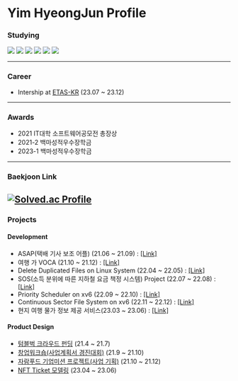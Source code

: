 # Yim HyeongJun Profile

### Studying
<img src="https://img.shields.io/badge/C-A8B9CC?style=flat-square&logo=C&logoColor=white"/> <img src="https://img.shields.io/badge/C++-00599C?style=flat-square&logo=C%2B%2B&logoColor=white"/> <img src="https://img.shields.io/badge/Android Studio-3DDC84?style=flat-square&logo=Android&logoColor=white"/> <img src="https://img.shields.io/badge/Spring Boot-6DB33F?style=flat-square&logo=Spring Boot&logoColor=white"/> <img src="https://img.shields.io/badge/MySQL-4479A1?style=flat-square&logo=mysql&logoColor=white"/> <img src="https://img.shields.io/badge/Linux-FCC624?style=flat-square&logo=linux&logoColor=white"/>

---------------------
### Career
* Intership at [ETAS-KR](https://www.etas.com/ko/index.php) (23.07 ~ 23.12)

---------------------
### Awards
* 2021 IT대학 소프트웨어공모전 총장상
* 2021-2 백마성적우수장학금
* 2023-1 백마성적우수장학금
---------------------
### Baekjoon Link
[![Solved.ac Profile](http://mazassumnida.wtf/api/generate_badge?boj=pppqqq99)](https://solved.ac/pppqqq99)
---------------------
### Projects

#### Development
* ASAP(택배 기사 보조 어플) (21.06 ~ 21.09) : [[Link]](https://github.com/sangjun-Park1208/ASAPver1)
* 여행 가 VOCA (21.10 ~ 21.12) : [[Link]](https://github.com/jjongwon7/VocaProject)
* Delete Duplicated Files on Linux System (22.04 ~ 22.05) : [[Link]](https://github.com/yimhyeongjun/Delete_Duplicated_Files_on_Linux_System)
* SOS(소득 분위에 따른 지하철 요금 책정 시스템) Project (22.07 ~ 22.08) : [[Link]](https://github.com/mmalfoy/22--summer-project-)
* Priority Scheduler on xv6 (22.09 ~ 22.10) : [[Link]](https://github.com/yimhyeongjun/Priority_Scheduler_on_xv6)
* Continuous Sector File System on xv6 (22.11 ~ 22.12) : [[Link]](https://github.com/yimhyeongjun/Continuous_file_system_on_xv6)
* 현지 여행 물가 정보 제공 서비스(23.03 ~ 23.06) : [[Link]](https://github.com/bagasari)

#### Product Design
* [텀블벅 크라우드 펀딩](https://tumblbug.com/ddobagi__light?ref=검색%2F키워드) (21.4 ~ 21.7)
* [창업워크숍(사업계획서 경진대회)](https://github.com/pppqqq99/pppqqq99/files/9264618/Wet.the.Travel.pdf) (21.9 ~ 21.10)
* [자람푸드 기업미션 프로젝트(사업 기획)](https://github.com/pppqqq99/pppqqq99/files/9264639/_.1.-1.pdf) (21.10 ~ 21.12)
* [NFT Ticket 모델링](/Users/yimhyeongjun/Desktop/임형준_숭실대/4학년/4-1/컴공특/NFT_Ticket_System_최종발표보고서_20182649_임형준.docx) (23.04 ~ 23.06)



